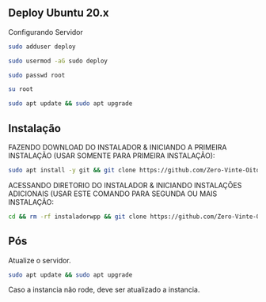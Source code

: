 ## Deploy Ubuntu 20.x

Configurando Servidor

```bash
sudo adduser deploy
```

```bash
sudo usermod -aG sudo deploy
```

```bash
sudo passwd root
```

```bash
su root
```

```bash
sudo apt update && sudo apt upgrade
```

## Instalação

FAZENDO DOWNLOAD DO INSTALADOR & INICIANDO A PRIMEIRA INSTALAÇÃO (USAR SOMENTE PARA PRIMEIRA INSTALAÇÃO):

```bash
sudo apt install -y git && git clone https://github.com/Zero-Vinte-Oito/instaladorwpp.git && sudo chmod -R 777 instaladorwpp && cd instaladorwpp && sudo ./install_primaria
```

ACESSANDO DIRETORIO DO INSTALADOR & INICIANDO INSTALAÇÕES ADICIONAIS (USAR ESTE COMANDO PARA SEGUNDA OU MAIS INSTALAÇÃO:
```bash
cd && rm -rf instaladorwpp && git clone https://github.com/Zero-Vinte-Oito/instaladorwpp.git && sudo chmod -R 777 instaladorwpp && cd instaladorwpp && sudo ./install_instancia
```

## Pós

Atualize o servidor.
```bash
sudo apt update && sudo apt upgrade
```


Caso a instancia não rode, deve ser atualizado a instancia.